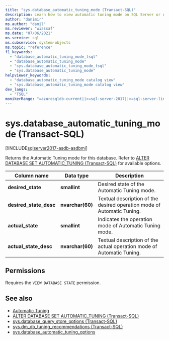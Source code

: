```yaml
---
title: "sys.database_automatic_tuning_mode (Transact-SQL)"
description: Learn how to view automatic tuning mode on SQL Server or Azure SQL Database.
author: "danimir"
ms.author: "danil"
ms.reviewer: "wiassaf"
ms.date: "07/06/2021"
ms.service: sql
ms.subservice: system-objects
ms.topic: "reference"
f1_keywords:
  - "database_automatic_tuning_mode_tsql"
  - "database_automatic_tuning_mode"
  - "sys.database_automatic_tuning_mode_tsql"
  - "sys.database_automatic_tuning_mode"
helpviewer_keywords:
  - "database_automatic_tuning_mode catalog view"
  - "sys.database_automatic_tuning_mode catalog view"
dev_langs:
  - "TSQL"
monikerRange: "=azuresqldb-current||>=sql-server-2017||>=sql-server-linux-2017||=azuresqldb-mi-current"
---
```

# sys.database\_automatic\_tuning_mode (Transact-SQL)
[!INCLUDE[sqlserver2017-asdb-asdbmi](../../includes/applies-to-version/sqlserver2017-asdb-asdbmi.md)]

  Returns the Automatic Tuning mode for this database. Refer to [ALTER DATABASE SET AUTOMATIC_TUNING &#40;Transact-SQL&#41;](../../t-sql/statements/alter-database-transact-sql-set-options.md#auto_tuning) for available options.

|Column name|Data type|Description|  
|-----------------|---------------|-----------------|  
|**desired_state**|**smallint**|Desired state of the Automatic Tuning mode. |  
|**desired_state_desc**|**nvarchar(60)**|Textual description of the desired operation mode of Automatic Tuning.|  
|**actual_state**|**smallint**|Indicates the operation mode of Automatic Tuning mode.|  
|**actual_state_desc**|**nvarchar(60)**|Textual description of the actual operation mode of Automatic Tuning.|  

## Permissions  
 Requires the `VIEW DATABASE STATE` permission.  
  
## See also  
 - [Automatic Tuning](../../relational-databases/automatic-tuning/automatic-tuning.md)   
 - [ALTER DATABASE SET AUTOMATIC_TUNING &#40;Transact-SQL&#41;](../../t-sql/statements/alter-database-transact-sql-set-options.md)   
 - [sys.database_query_store_options &#40;Transact-SQL&#41;](../../relational-databases/system-catalog-views/sys-database-query-store-options-transact-sql.md)   
 - [sys.dm_db_tuning_recommendations &#40;Transact-SQL&#41;](../../relational-databases/system-dynamic-management-views/sys-dm-db-tuning-recommendations-transact-sql.md)   
 - [sys.database_automatic_tuning_options](../../relational-databases/system-catalog-views/sys-database-automatic-tuning-options-transact-sql.md)

 
